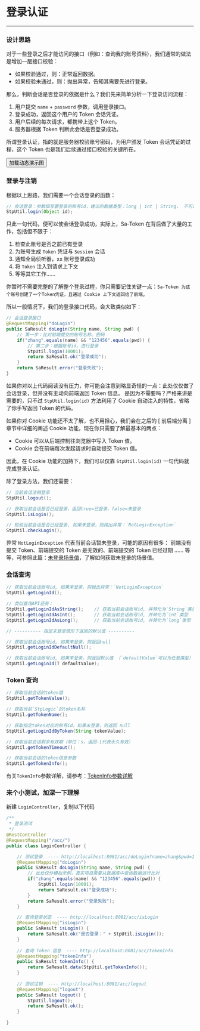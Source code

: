 # 登录认证
--- 


### 设计思路

对于一些登录之后才能访问的接口（例如：查询我的账号资料），我们通常的做法是增加一层接口校验：

- 如果校验通过，则：正常返回数据。
- 如果校验未通过，则：抛出异常，告知其需要先进行登录。

那么，判断会话是否登录的依据是什么？我们先来简单分析一下登录访问流程：

1. 用户提交 `name` + `password` 参数，调用登录接口。
2. 登录成功，返回这个用户的 Token 会话凭证。
3. 用户后续的每次请求，都携带上这个 Token。
4. 服务器根据 Token 判断此会话是否登录成功。

所谓登录认证，指的就是服务器校验账号密码，为用户颁发 Token 会话凭证的过程，这个 Token 也是我们后续通过接口校验的关键所在。


<button class="show-img" img-src="https://oss.dev33.cn/sa-token/doc/g/g3--login-auth.gif">加载动态演示图</button>


### 登录与注销
根据以上思路，我们需要一个会话登录的函数：

``` java
// 会话登录：参数填写要登录的账号id，建议的数据类型：long | int | String， 不可以传入复杂类型，如：User、Admin 等等
StpUtil.login(Object id);	 
```

只此一句代码，便可以使会话登录成功，实际上，Sa-Token 在背后做了大量的工作，包括但不限于：

1. 检查此账号是否之前已有登录
2. 为账号生成 `Token` 凭证与 `Session` 会话
3. 通知全局侦听器，xx 账号登录成功
4. 将 `Token` 注入到请求上下文
5. 等等其它工作……

你暂时不需要完整的了解整个登录过程，你只需要记住关键一点：`Sa-Token 为这个账号创建了一个Token凭证，且通过 Cookie 上下文返回给了前端`。

所以一般情况下，我们的登录接口代码，会大致类似如下：

``` java
// 会话登录接口 
@RequestMapping("doLogin")
public SaResult doLogin(String name, String pwd) {
	// 第一步：比对前端提交的账号名称、密码
	if("zhang".equals(name) && "123456".equals(pwd)) {
		// 第二步：根据账号id，进行登录 
		StpUtil.login(10001);
		return SaResult.ok("登录成功");
	}
	return SaResult.error("登录失败");
}
```

如果你对以上代码阅读没有压力，你可能会注意到略显奇怪的一点：此处仅仅做了会话登录，但并没有主动向前端返回 Token 信息。
是因为不需要吗？严格来讲是需要的，只不过 `StpUtil.login(id)` 方法利用了 Cookie 自动注入的特性，省略了你手写返回 Token 的代码。

如果你对 Cookie 功能还不太了解，也不用担心，我们会在之后的 [ 前后端分离 ] 章节中详细的阐述 Cookie 功能，现在你只需要了解最基本的两点：

- Cookie 可以从后端控制往浏览器中写入 Token 值。
- Cookie 会在前端每次发起请求时自动提交 Token 值。

因此，在 Cookie 功能的加持下，我们可以仅靠 `StpUtil.login(id)` 一句代码就完成登录认证。

除了登录方法，我们还需要：

``` java
// 当前会话注销登录
StpUtil.logout();

// 获取当前会话是否已经登录，返回true=已登录，false=未登录
StpUtil.isLogin();

// 检验当前会话是否已经登录, 如果未登录，则抛出异常：`NotLoginException`
StpUtil.checkLogin();
```

异常 `NotLoginException` 代表当前会话暂未登录，可能的原因有很多：
前端没有提交 Token、前端提交的 Token 是无效的、前端提交的 Token 已经过期 …… 等等，可参照此篇：[未登录场景值](/fun/not-login-scene)，了解如何获取未登录的场景值。


### 会话查询
``` java
// 获取当前会话账号id, 如果未登录，则抛出异常：`NotLoginException`
StpUtil.getLoginId();

// 类似查询API还有：
StpUtil.getLoginIdAsString();    // 获取当前会话账号id, 并转化为`String`类型
StpUtil.getLoginIdAsInt();       // 获取当前会话账号id, 并转化为`int`类型
StpUtil.getLoginIdAsLong();      // 获取当前会话账号id, 并转化为`long`类型

// ---------- 指定未登录情形下返回的默认值 ----------

// 获取当前会话账号id, 如果未登录，则返回null 
StpUtil.getLoginIdDefaultNull();

// 获取当前会话账号id, 如果未登录，则返回默认值 （`defaultValue`可以为任意类型）
StpUtil.getLoginId(T defaultValue);
```


### Token 查询
``` java
// 获取当前会话的token值
StpUtil.getTokenValue();

// 获取当前`StpLogic`的token名称
StpUtil.getTokenName();

// 获取指定token对应的账号id，如果未登录，则返回 null
StpUtil.getLoginIdByToken(String tokenValue);

// 获取当前会话剩余有效期（单位：s，返回-1代表永久有效）
StpUtil.getTokenTimeout();

// 获取当前会话的token信息参数
StpUtil.getTokenInfo();
```

有关`TokenInfo`参数详解，请参考：[TokenInfo参数详解](/fun/token-info)	


### 来个小测试，加深一下理解
新建 `LoginController`，复制以下代码
``` java
/**
 * 登录测试 
 */
@RestController
@RequestMapping("/acc/")
public class LoginController {

	// 测试登录  ---- http://localhost:8081/acc/doLogin?name=zhang&pwd=123456
	@RequestMapping("doLogin")
	public SaResult doLogin(String name, String pwd) {
		// 此处仅作模拟示例，真实项目需要从数据库中查询数据进行比对 
		if("zhang".equals(name) && "123456".equals(pwd)) {
			StpUtil.login(10001);
			return SaResult.ok("登录成功");
		}
		return SaResult.error("登录失败");
	}

	// 查询登录状态  ---- http://localhost:8081/acc/isLogin
	@RequestMapping("isLogin")
	public SaResult isLogin() {
		return SaResult.ok("是否登录：" + StpUtil.isLogin());
	}
	
	// 查询 Token 信息  ---- http://localhost:8081/acc/tokenInfo
	@RequestMapping("tokenInfo")
	public SaResult tokenInfo() {
		return SaResult.data(StpUtil.getTokenInfo());
	}
	
	// 测试注销  ---- http://localhost:8081/acc/logout
	@RequestMapping("logout")
	public SaResult logout() {
		StpUtil.logout();
		return SaResult.ok();
	}
	
}
```




